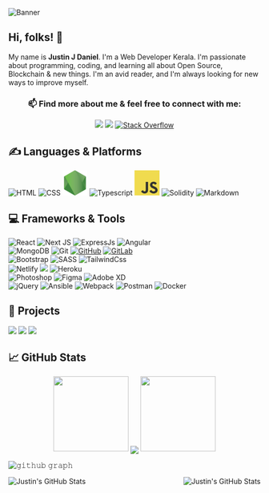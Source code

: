 ![Banner](https://user-images.githubusercontent.com/62233773/137176356-ed2a39e4-5cc6-48f5-9fc2-6e957ac01646.png 'Banner')

## Hi, folks! 👋

My name is **Justin J Daniel**. I'm a Web Developer Kerala. I'm passionate about programming, coding, and learning all about Open Source, Blockchain & new things. I'm an avid reader, and I'm always looking for new ways to improve myself.

<h3 align="center">
📫 Find more about me & feel free to connect with me:
</h3>

<p align="center">
<a title="Justinjdaniel555@gmail.com" href="mailto:justinjdaniel555@gmail.com"><img src="https://img.shields.io/badge/gamil%20-%23D14836.svg?&style=for-the-badge&logo=gmail&logoColor=white"/></a>
<a title="Linkedin" alt="Linkedin" href="https://www.linkedin.com/in/justin-j-daniel" target="_blank"><img src="https://img.shields.io/badge/justn j daniel%20-%230077B5.svg?&style=for-the-badge&logo=linkedin&logoColor=white"/></a>
<a title="Stack Overflow" alt="Stack Overflow" href="https://stackoverflow.com/users/17131124/hex" target="_blank"><img alt="Stack Overflow" src ="https://img.shields.io/badge/-Stack%20overflow-FE7A16?style=for-the-badge&logo=stack-overflow&logoColor=white"/></a>
<!-- <a title="CodePen" alt="CodePen" href="https://codepen.io/justinjdaniel" target="_blank"><img alt="CodePen" src ="https://img.shields.io/badge/CodePen-%23000000.svg?&style=for-the-badge&logo=codepen&logoColor=white"/></a> -->
<!-- <img src="https://img.shields.io/badge/<handle>%20-%23FF0000.svg?&style=for-the-badge&logo=YouTube&logoColor=white"/> -->
<!-- <img src="https://img.shields.io/badge/<handle>%20-%231DA1F2.svg?&style=for-the-badge&logo=Twitter&logoColor=white"/> -->
<!-- <img src="https://img.shields.io/badge/-Hackerrank-2EC866?style=for-the-badge&logo=HackerRank&logoColor=white"/> -->
<!-- <img src="https://img.shields.io/badge/%3CServer%3E%20-%237289DA.svg?&style=for-the-badge&logo=discord&logoColor=white"/> -->
</p>
<!-- <p align="left"> <img src="https://komarev.com/ghpvc/?username=Justinjdaniel&label=Profile%20views&color=0e75b6&style=flat" alt="Justinjdaniel" /> </p> -->

## &#x270d; Languages & Platforms

<p align="left">
<img src="https://upload.wikimedia.org/wikipedia/commons/thumb/6/61/HTML5_logo_and_wordmark.svg/800px-HTML5_logo_and_wordmark.svg.png" width=50 height=50 alt='HTML'/>
<img src="https://upload.wikimedia.org/wikipedia/commons/thumb/d/d5/CSS3_logo_and_wordmark.svg/800px-CSS3_logo_and_wordmark.svg.png" width='' height=50 alt='CSS' />
<img src="https://raw.githubusercontent.com/github/explore/80688e429a7d4ef2fca1e82350fe8e3517d3494d/topics/nodejs/nodejs.png" width=50 height=50 alt='Nodejs' />
<img src="https://upload.wikimedia.org/wikipedia/commons/thumb/4/4c/Typescript_logo_2020.svg/800px-Typescript_logo_2020.svg.png" width=50 height=50 alt='Typescript' />
<img src="https://raw.githubusercontent.com/github/explore/80688e429a7d4ef2fca1e82350fe8e3517d3494d/topics/javascript/javascript.png" width=50 height=50 alt='JavaScript' />
<img src="https://upload.wikimedia.org/wikipedia/commons/thumb/9/98/Solidity_logo.svg/386px-Solidity_logo.svg.png"  width='' height=50 alt='Solidity'/>
<img src="https://upload.wikimedia.org/wikipedia/commons/thumb/4/48/Markdown-mark.svg/1024px-Markdown-mark.svg.png" width=50 height='' alt='Markdown'/>
<!-- <img src="https://img.shields.io/badge/go-%2300ADD8.svg?&style=for-the-badge&logo=go&logoColor=white"/> -->
<!-- <img src="https://img.shields.io/badge/python%20-%2314354C.svg?&style=for-the-badge&logo=python&logoColor=white"/> -->
<!-- <img src="https://img.shields.io/badge/deno-%23000000.svg?&style=for-the-badge&logo=deno&logoColor=white"/> -->
</p>

## 💻 Frameworks & Tools

<p align="centlefter">
<img alt="React" src="https://img.shields.io/badge/react%20-%2320232a.svg?&style=for-the-badge&logo=react&logoColor=%2361DAFB"/>
<img alt="Next JS" src="https://img.shields.io/badge/nextjs-%23000000.svg?&style=for-the-badge&logo=next.js&logoColor=white"/>
<img alt="ExpressJs" src="https://img.shields.io/badge/express.js%20-%23404d59.svg?&style=for-the-badge"/>
<!-- <img src="https://img.shields.io/badge/react_native%20-%2320232a.svg?&style=for-the-badge&logo=react&logoColor=%2361DAFB"/> -->
<!-- <img src="https://img.shields.io/badge/django%20-%23092E20.svg?&style=for-the-badge&logo=django&logoColor=white"/> -->
<!-- <img src="https://img.shields.io/badge/Flutter%20-%2302569B.svg?&style=for-the-badge&logo=Flutter&logoColor=white" /> -->
<img alt="Angular" src="https://img.shields.io/badge/angular%20-%23DD0031.svg?&style=for-the-badge&logo=angular&logoColor=white"/>
<br>

<img alt="MongoDB" src ="https://img.shields.io/badge/MongoDB-%234ea94b.svg?&style=for-the-badge&logo=mongodb&logoColor=white"/>
<img alt="Git" src="https://img.shields.io/badge/git%20-%23F05032.svg?&style=for-the-badge&logo=git&logoColor=white"/>
<a href="https://github.com/Justinjdaniel" target="_blank">
<img alt="GitHub" src="https://img.shields.io/badge/github%20-%23181717.svg?&style=for-the-badge&logo=github&logoColor=white" alt="GitHub"/></a>
<a href="https://gitlab.com/Justinjdaniel" target="_blank">
<img alt="GitLab" src="https://img.shields.io/badge/gitlab%20-%23181717.svg?&style=for-the-badge&logo=gitlab&logoColor=white" alt="GitLab"/></a>
<br>
  
<img alt="Bootstrap" src="https://img.shields.io/badge/bootstrap%20-%23563D7C.svg?&style=for-the-badge&logo=bootstrap&logoColor=white"/>
<img alt="SASS" src="https://img.shields.io/badge/SASS%20-%23CC6699.svg?&style=for-the-badge&logo=SASS&logoColor=white"/> 
<img alt="TailwindCss" src="https://img.shields.io/badge/tailwindcss%20-%2338B2AC.svg?&style=for-the-badge&logo=tailwind-css&logoColor=white"/>
<br>


<img alt="Netlify" src="https://img.shields.io/badge/Netlify%20-%2300C7B7.svg?&style=for-the-badge&logo=Netlify&logoColor=white"/>
<!-- <img src="https://img.shields.io/badge/AWS%20-%23FF9900.svg?&style=for-the-badge&logo=amazon-aws&logoColor=white"/> -->
<!-- <img src="https://img.shields.io/badge/Google%20Cloud%20-%234285F4.svg?&style=for-the-badge&logo=google-cloud&logoColor=white"/> -->
<img src="https://img.shields.io/badge/azure%20-%230072C6.svg?&style=for-the-badge&logo=azure-devops&logoColor=white"/>
<!-- <img alt="Firebase" src="https://img.shields.io/badge/firebase%20-%23039BE5.svg?&style=for-the-badge&logo=firebase"/> -->
<img alt="Heroku" src="https://img.shields.io/badge/heroku%20-%23430098.svg?&style=for-the-badge&logo=heroku&logoColor=white"/>
<br>

<img alt="Photoshop" src="https://img.shields.io/badge/Adobe Photoshop%20-%23039BE5.svg?&style=for-the-badge&logo=adobe-photoshop&logoColor=white"/>
<img alt="Figma" src="https://img.shields.io/badge/figma-%23F24E1E.svg?&style=for-the-badge&logo=figma&logoColor=white"/>
<img alt="Adobe XD" src="https://img.shields.io/badge/Adobe XD-%23FF61F6.svg?&style=for-the-badge&logo=adobexd&logoColor=white"/>
<br>

<img alt="jQuery" src="https://img.shields.io/badge/jquery%20-%230769AD.svg?&style=for-the-badge&logo=jquery&logoColor=white"/>
<img alt="Ansible" src="https://img.shields.io/badge/Ansible%20-%23EE0000.svg?&style=for-the-badge&logo=ansible&logoColor=white" />
<img alt="Webpack" src="https://img.shields.io/badge/Webpack%20-%238DD6F9.svg?&style=for-the-badge&logo=webpack&logoColor=black" />
<img alt="Postman" src="https://img.shields.io/badge/Postman-FF6C37?style=for-the-badge&logo=postman&logoColor=red" />
<img alt="Docker" src="https://img.shields.io/badge/Docker%20-%230db7ed.svg?&style=for-the-badge&logo=docker&logoColor=white"/>
<!-- <img src="https://img.shields.io/badge/kubernetes%20-%23326ce5.svg?&style=for-the-badge&logo=kubernetes&logoColor=white"/> -->
<br>

</p>

## 🔢 Projects

<p align="left">
<a href="https://gitlab.com/Justinjdaniel/vaccination-logger" target="_blank">
<img src="https://img.shields.io/badge/GitLab-VaccineLog%20-orange&?style=for-the-badge&logo=GitLab"></a>
<a href="https://github.com/Justinjdaniel/YIP" target="_blank"><img src="https://img.shields.io/badge/GitHub-Yamuni-brightgreen&?style=for-the-badge&logo=GitHub"></a>
<a href="https://github.com/Justinjdaniel/PreDiagnosis" target="_blank"><img src="https://img.shields.io/badge/GitHub-PreDiagnosis-brightgreen&?style=for-the-badge&logo=GitHub"></a>
</p>

## &#x1f4c8; GitHub Stats

<p align="center">
  <a>
    <img height="150" width="150" src="https://user-images.githubusercontent.com/62233773/140079722-5bced92f-84fb-4b88-8f71-0ced42e51dde.png">
    <img align="center" src="https://github-readme-streak-stats.herokuapp.com/?user=JustinJDaniel&theme=github-dark&hide_border=true"/>
    <img height="150" width="150" src="https://user-images.githubusercontent.com/62233773/140079796-056d46b7-616b-4a6e-ba01-dc9cb7b5d3fa.png">
  </a>
</p>

<!-- <p align="center"> <a href="https://github.com/..."><img src="https://github-profile-trophy.vercel.app/?username=justinjdaniel" alt="justinjdaniel" /></a> </p> -->

![𝚐𝚒𝚝𝚑𝚞𝚋 𝚐𝚛𝚊𝚙𝚑](https://activity-graph.herokuapp.com/graph?username=JustinJDaniel&theme=react-dark&hide_border=true&area=true)

<p align="center">
<a href="https://github.com/Justinjdaniel"><img align="left" src="https://github-readme-stats.vercel.app/api?username=JustinJDaniel&show_icons=true&hide_border=true&line_height=27&count_private=true&theme=github_dark" alt="Justin's GitHub Stats" /></a>
<a href="https://github.com/Justinjdaniel"><img align="right" src="https://github-readme-stats.vercel.app/api/top-langs/?username=JustinJDaniel&layout=compact&hide_border=true&hide=html,css&theme=github_dark" alt="Justin's GitHub Stats" /></a>
<!-- <a href="https://github.com/Justinjdaniel/prediagnosis">
<img align="center" src="https://github-readme-stats.vercel.app/api/pin/?username=JustinJDaniel&repo=prediagnosis&hide_border=true&show_icons=true&line_height=27&count_private=true&theme=react" alt="Justin's GitHub Stats" /></a> -->
</p>

<!--
This is how Badge is done
  <img alt="" src="https://img.shields.io/badge/<badge>-%23<badge-color>.svg?&style=for-the-badge&logo=<badge>&logoColor=<logo-color>" alt="Badge Name"/>
-->
